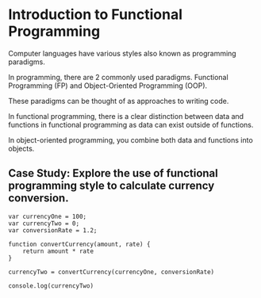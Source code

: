 # Introduction to Functional Programming

Computer languages have various styles also known as programming paradigms.

In programming, there are 2 commonly used paradigms. Functional Programming (FP) and Object-Oriented Programming (OOP).

These paradigms can be thought of as approaches to writing code. 


In functional programming, there is a clear distinction between data and functions in functional programming as data can exist outside of functions.

In object-oriented programming, you combine both data and functions into objects.

## Case Study: Explore the use of functional programming style to calculate currency conversion.

~~~
var currencyOne = 100;
var currencyTwo = 0;
var conversionRate = 1.2;

function convertCurrency(amount, rate) {
    return amount * rate
}

currencyTwo = convertCurrency(currencyOne, conversionRate)

console.log(currencyTwo)
~~~